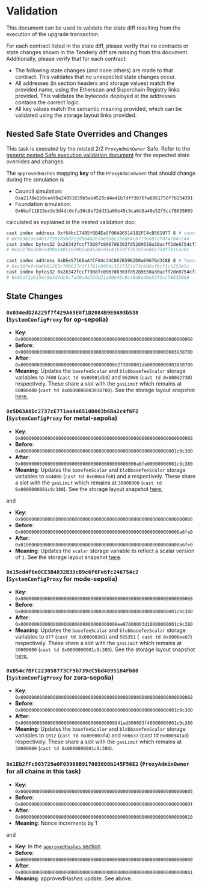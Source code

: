 # Validation

This document can be used to validate the state diff resulting from the execution of the upgrade
transaction.

For each contract listed in the state diff, please verify that no contracts or state changes shown in the Tenderly diff are missing from this document. Additionally, please verify that for each contract:

- The following state changes (and none others) are made to that contract. This validates that no unexpected state changes occur.
- All addresses (in section headers and storage values) match the provided name, using the Etherscan and Superchain Registry links provided. This validates the bytecode deployed at the addresses contains the correct logic.
- All key values match the semantic meaning provided, which can be validated using the storage layout links provided.

## Nested Safe State Overrides and Changes

This task is executed by the nested 2/2 `ProxyAdminOwner` Safe. Refer to the
[generic nested Safe execution validation document](../../../NESTED-VALIDATION.md)
for the expected state overrides and changes.

The `approvedHashes` mapping **key** of the `ProxyAdminOwner` that should change during the simulation is
- Council simulation: `0xa2178e2b0ce499a24051659b5ab4528cd4e41b7dff3b76fa6861750f7b154391`
- Foundation simulation: `0x6baf11815ec9e3d4dc6cfa30c0e72dd31a00e45c9ca6d8a40e52f5cc78635009`

calculated as explained in the nested validation doc:
```sh
cast index address 0xf64bc17485f0B4Ea5F06A96514182FC4cB561977 8 # council
# 0x56362ae34e37f50105bd722d564a267a69bbc15ede4cb7136e81afd747b41c4d
cast index bytes32 0x28342fccf7308fc0967d8303fd5289550a30acff2de8754cf384b524ebe9ca0a 0x56362ae34e37f50105bd722d564a267a69bbc15ede4cb7136e81afd747b41c4d
# 0xa2178e2b0ce499a24051659b5ab4528cd4e41b7dff3b76fa6861750f7b154391
```

```sh
cast index address 0xDEe57160aAfCF04c34C887B5962D0a69676d3C8B 8 # foundation
# 0xc18fefc0a6b81265cf06017c3f1f91c040dc3227321d73c608cfbcf1c5253e5c
cast index bytes32 0x28342fccf7308fc0967d8303fd5289550a30acff2de8754cf384b524ebe9ca0a 0xc18fefc0a6b81265cf06017c3f1f91c040dc3227321d73c608cfbcf1c5253e5c
# 0x6baf11815ec9e3d4dc6cfa30c0e72dd31a00e45c9ca6d8a40e52f5cc78635009
```

## State Changes

### `0x034edD2A225f7f429A63E0f1D2084B9E0A93b538` (`SystemConfigProxy` for op-sepolia)

* **Key**: `0x0000000000000000000000000000000000000000000000000000000000000068`
* **Before**: `0x0000000000000000000000000000000000000000000000000000000003938700`
* **After**: `0x00000000000000000000000000000000000d273000001db00000000003938700`
* **Meaning**: Updates the `basefeeScalar` and `blobbasefeeScalar` storage variables to `7600` (`cast td 0x00001db0`) and `862000` (`cast td 0x000d2730`) respectively. These share a slot with the `gasLimit` which remains at `60000000` (`cast td 0x0000000003938700`). See the storage layout snapshot [here.](https://github.com/ethereum-optimism/optimism/blob/2073f4059bd806af3e8b76b820aa3fa0b42016d0/packages/contracts-bedrock/snapshots/storageLayout/SystemConfig.json#L58-L78)

### `0x5D63A8Dc2737cE771aa4a6510D063b6Ba2c4f6F2` (`SystemConfigProxy` for metal-sepolia)

* **Key**: `0x0000000000000000000000000000000000000000000000000000000000000068`
* **Before**: `0x0000000000000000000000000000000000000000000000000000000001c9c380`
* **After**: `0x0000000000000000000000000000000000000000000a6fe00000000001c9c380`
* **Meaning**: Updates the `basefeeScalar` and `blobbasefeeScalar` storage variables to `684000` (`cast td 0x000a6fe0`) and `0` respectively. These share a slot with the `gasLimit` which remains at `30000000` (`cast td 0x0000000001c9c380`). See the storage layout snapshot [here.](https://github.com/ethereum-optimism/optimism/blob/2073f4059bd806af3e8b76b820aa3fa0b42016d0/packages/contracts-bedrock/snapshots/storageLayout/SystemConfig.json#L58-L78)

and 

* **Key**: `0x0000000000000000000000000000000000000000000000000000000000000066`
* **Before**: `0x00000000000000000000000000000000000000000000000000000000000a6fe0`
* **After**: `0x01000000000000000000000000000000000000000000000000000000000a6fe0`
* **Meaning**: Updates the `scalar` storage variable to reflect a scalar version of `1`. See the storage layout snapshot [here](https://github.com/ethereum-optimism/optimism/blob/op-contracts/v1.8.0/packages/contracts-bedrock/snapshots/storageLayout/SystemConfig.json#L44-L50).

### `0x15cd4f6e0CE3B4832B33cB9c6f6Fe6fc246754c2` (`SystemConfigProxy` for mode-sepolia)

* **Key**: `0x0000000000000000000000000000000000000000000000000000000000000068`
* **Before**: `0x0000000000000000000000000000000000000000000000000000000001c9c380`
* **After**: `0x000000000000000000000000000000000008ee87000003d10000000001c9c380`
* **Meaning**: Updates the `basefeeScalar` and `blobbasefeeScalar` storage variables to `977` (`cast td 0x000003d1`) and `585351` (` cast td 0x0008ee87`) respectively. These share a slot with the `gasLimit` which remains at `30000000` (`cast td 0x0000000001c9c380`). See the storage layout snapshot [here.](https://github.com/ethereum-optimism/optimism/blob/2073f4059bd806af3e8b76b820aa3fa0b42016d0/packages/contracts-bedrock/snapshots/storageLayout/SystemConfig.json#L58-L78)

### `0xB54c7BFC223058773CF9b739cC5bd4095184Fb08` (`SystemConfigProxy` for zora-sepolia)

* **Key**: `0x0000000000000000000000000000000000000000000000000000000000000068`
* **Before**: `0x0000000000000000000000000000000000000000000000000000000001c9c380`
* **After**: `0x00000000000000000000000000000000000941ad000003f40000000001c9c380`
* **Meaning**: Updates the `basefeeScalar` and `blobbasefeeScalar` storage variables to `1012` (`cast td 0x000003f4`) and `606637` (cast td `0x000941ad`) respectively. These share a slot with the `gasLimit` which remains at `30000000` (`cast td 0x0000000001c9c380`).


### `0x1Eb2fFc903729a0F03966B917003800b145F56E2` (`ProxyAdminOwner` for all chains in this task)

* **Key**: `0x0000000000000000000000000000000000000000000000000000000000000005`
* **Before**: `0x000000000000000000000000000000000000000000000000000000000000000f`
* **After**: `0x0000000000000000000000000000000000000000000000000000000000000010`
* **Meaning**: Nonce increments by 1

and

* **Key**: In the [`approvedHashes` section](#nested-safe-state-overrides-and-changes)
* **Before**: `0x0000000000000000000000000000000000000000000000000000000000000000`
* **After**: `0x0000000000000000000000000000000000000000000000000000000000000001`
* **Meaning**: approvedHashes update. See above.


